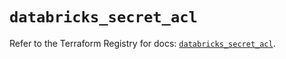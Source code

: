 # `databricks_secret_acl`

Refer to the Terraform Registry for docs: [`databricks_secret_acl`](https://registry.terraform.io/providers/databricks/databricks/1.58.0/docs/resources/secret_acl).
